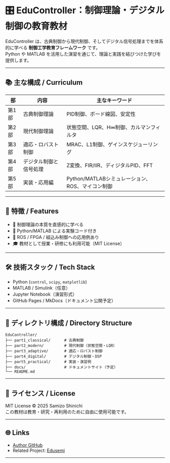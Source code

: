# 🎛️ EduController：制御理論・デジタル制御の教育教材

EduController は、古典制御から現代制御、そしてデジタル信号処理までを体系的に学べる **制御工学教育フレームワーク** です。  
Python や MATLAB を活用した演習を通じて、理論と実践を結びつけた学びを提供します。

---

## 📚 主な構成 / Curriculum

| 部 | 内容 | 主なキーワード |
|----|------|----------------|
| 第1部 | 古典制御理論 | PID制御、ボード線図、安定性 |
| 第2部 | 現代制御理論 | 状態空間、LQR、H∞制御、カルマンフィルタ |
| 第3部 | 適応・ロバスト制御 | MRAC、L1制御、ゲインスケジューリング |
| 第4部 | デジタル制御と信号処理 | Z変換、FIR/IIR、ディジタルPID、FFT |
| 第5部 | 実装・応用編 | Python/MATLABシミュレーション、ROS、マイコン制御 |

---

## 🚀 特徴 / Features

- 📖 制御理論の本質を直感的に学べる
- 🧠 Python/MATLAB による実験コード付き
- 🧩 ROS / FPGA / 組込み制御への応用例あり
- 🎓 教材として授業・研修にも利用可能（MIT License）

---

## 🛠️ 技術スタック / Tech Stack

- Python (`control`, `scipy`, `matplotlib`)
- MATLAB / Simulink（任意）
- Jupyter Notebook（演習形式）
- GitHub Pages / MkDocs（ドキュメント公開予定）

---

## 📂 ディレクトリ構成 / Directory Structure
```
EduController/
├── part1_classical/      # 古典制御
├── part2_modern/         # 現代制御（状態空間・LQR）
├── part3_adaptive/       # 適応・ロバスト制御
├── part4_digital/        # デジタル制御・DSP
├── part5_practical/      # 実装・演習例
├── docs/                 # ドキュメントサイト（予定）
└── README.md
```
---

## 🔖 ライセンス / License

MIT License © 2025 Samizo Shinichi  
この教材は教育・研究・再利用のために自由に使用可能です。

---

## 🌐 Links

- [Author GitHub](https://github.com/Samizo-AITL)
- Related Project: [Edusemi](https://github.com/Samizo-AITL/Edusemi-v4x)

---

